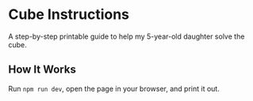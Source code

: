 Cube Instructions
=================

A step-by-step printable guide to help my 5-year-old daughter solve the cube.


## How It Works

Run `npm run dev`, open the page in your browser, and print it out.
